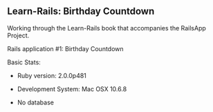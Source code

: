 Learn-Rails: Birthday Countdown
------------------

Working through the Learn-Rails book that accompanies the RailsApp Project. 

Rails application #1: Birthday Countdown

Basic Stats:

* Ruby version: 2.0.0p481

* Development System: Mac OSX 10.6.8 

* No database
